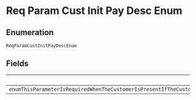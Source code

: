 
# Req Param Cust Init Pay Desc Enum

## Enumeration

`ReqParamCustInitPayDescEnum`

## Fields

| Name |
|  --- |
| `enumThisParameterIsRequiredWhenTheCustomerIsPresentIfTheCustomerIsNotPresentIndicateSoBySendingPaymentInitiatorMERCHANTForDetailsSeeAHrefhttpsdeveloperpaypalcomdocsapiordersv2definitioncardStoredCredentialStoredCredentiala` |

